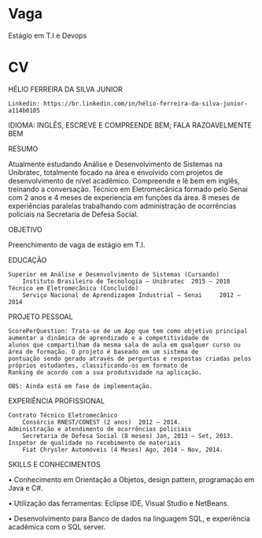 Vaga
====

Estágio em T.I e Devops


CV
==

HÉLIO FERREIRA DA SILVA JUNIOR

	Linkedin: https://br.linkedin.com/in/hélio-ferreira-da-silva-junior-a114b0105
 
IDIOMA: INGLÊS, ESCREVE E COMPREENDE BEM; FALA RAZOAVELMENTE BEM

RESUMO

Atualmente estudando Análise e Desenvolvimento de Sistemas na Unibratec, totalmente focado na área e envolvido com projetos de desenvolvimento de nível acadêmico. Compreende e lê bem em inglês, treinando a conversação. Técnico em Eletromecânica formado pelo Senai com 2 anos e 4 meses de experiencia em funções da área. 8 meses de experiências paralelas trabalhando com administração de ocorrências policiais na Secretaria de Defesa Social.

OBJETIVO

Preenchimento de vaga de estágio em T.I.

EDUCAÇÃO

	Superior em Análise e Desenvolvimento de Sistemas (Cursando)
		Instituto Brasileiro de Tecnologia – Unibratec	2015 – 2018
	Técnico em Eletromecânica (Concluído)
		Serviço Nacional de Aprendizagem Industrial – Senai 	2012 – 2014
		
PROJETO PESSOAL

	ScorePerQuestion: Trata-se de um App que tem como objetivo principal aumentar a dinâmica de aprendizado e a competitividade de
	alunos que compartilham da mesma sala de aula em qualquer curso ou área de formação. O projeto é baseado em um sistema de
	pontuação sendo gerado através de perguntas e respostas criadas pelos próprios estudantes, classificando-os em formato de
	Ranking de acordo com a sua produtividade na aplicação.
	
	OBS: Ainda está em fase de implementação.
	
EXPERIÊNCIA PROFISSIONAL

	Contrato Técnico Eletromecânico 
		Consórcio RNEST/CONEST (2 anos)  2012 – 2014.
	Administração e atendimento de ocorrências policiais
		Secretaria de Defesa Social (8 meses) Jan, 2013 – Set, 2013.
	Inspetor de qualidade no recebimento de materiais
		Fiat Chrysler Automóveis (4 Meses) Ago, 2014 – Nov, 2014.
		
SKILLS E CONHECIMENTOS

•	Conhecimento em Orientação a Objetos, design pattern, programação em Java e C#.

•	Utilização das ferramentas: Eclipse IDE, Visual Studio e NetBeans.

•	Desenvolvimento para Banco de dados na linguagem SQL, e experiência acadêmica com o SQL server.


